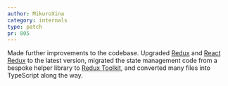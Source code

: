 ```yaml
---
author: MikuroXina
category: internals
type: patch
pr: 805
---
```


Made further improvements to the codebase. Upgraded [Redux](https://redux.js.org/) and [React Redux](https://react-redux.js.org/) to the latest version, migrated the state management code from a bespoke helper library to [Redux Toolkit](https://redux-toolkit.js.org/), and converted many files into TypeScript along the way.
